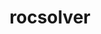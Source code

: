 ---
title: "rocsolver"
layout: cache
categories: [package, develop]
meta: {"versions": ["5.7.1", "6.0.0", "6.0.2"], "compilers": ["gcc@=11.4.0"], "oss": ["ubuntu20.04"], "platforms": ["linux"], "targets": ["x86_64_v3"], "stacks": ["e4s", "root"], "num_specs": 12, "num_specs_by_stack": {"root": 12, "e4s": 12}}
spec_details: [{"hash": "7texnswwew4seui26shy5war74ltd5c7", "compiler": "gcc@=11.4.0", "versions": ["6.0.0"], "os": "ubuntu20.04", "platform": "linux", "target": "x86_64_v3", "variants": ["amdgpu_target=auto", "build_system=cmake", "build_type=Release", "generator=make", "~ipo", "+optimal"], "stacks": ["root", "e4s"], "size": "-", "tarball": "https://binaries.spack.io/develop/build_cache/linux-ubuntu20.04-x86_64_v3/gcc-11.4.0/rocsolver-6.0.0/linux-ubuntu20.04-x86_64_v3-gcc-11.4.0-rocsolver-6.0.0-7texnswwew4seui26shy5war74ltd5c7.spack"}, {"hash": "ykxsbxtdgpmgxsma2dpurznoeleimobg", "compiler": "gcc@=11.4.0", "versions": ["6.0.0"], "os": "ubuntu20.04", "platform": "linux", "target": "x86_64_v3", "variants": ["amdgpu_target=auto", "build_system=cmake", "build_type=Release", "generator=make", "~ipo", "+optimal"], "stacks": ["root", "e4s"], "size": "-", "tarball": "https://binaries.spack.io/develop/build_cache/linux-ubuntu20.04-x86_64_v3/gcc-11.4.0/rocsolver-6.0.0/linux-ubuntu20.04-x86_64_v3-gcc-11.4.0-rocsolver-6.0.0-ykxsbxtdgpmgxsma2dpurznoeleimobg.spack"}, {"hash": "7rgpdbb5c4q3v4tcmzzr5l6yqrx7ql4e", "compiler": "gcc@=11.4.0", "versions": ["6.0.2"], "os": "ubuntu20.04", "platform": "linux", "target": "x86_64_v3", "variants": ["amdgpu_target=auto", "build_system=cmake", "build_type=Release", "generator=make", "~ipo", "+optimal"], "stacks": ["root", "e4s"], "size": "-", "tarball": "https://binaries.spack.io/develop/build_cache/linux-ubuntu20.04-x86_64_v3/gcc-11.4.0/rocsolver-6.0.2/linux-ubuntu20.04-x86_64_v3-gcc-11.4.0-rocsolver-6.0.2-7rgpdbb5c4q3v4tcmzzr5l6yqrx7ql4e.spack"}, {"hash": "cy23jicxudbfzpfexhmp6wbkpidjekdb", "compiler": "gcc@=11.4.0", "versions": ["6.0.2"], "os": "ubuntu20.04", "platform": "linux", "target": "x86_64_v3", "variants": ["amdgpu_target=auto", "build_system=cmake", "build_type=Release", "generator=make", "~ipo", "+optimal"], "stacks": ["root", "e4s"], "size": "-", "tarball": "https://binaries.spack.io/develop/build_cache/linux-ubuntu20.04-x86_64_v3/gcc-11.4.0/rocsolver-6.0.2/linux-ubuntu20.04-x86_64_v3-gcc-11.4.0-rocsolver-6.0.2-cy23jicxudbfzpfexhmp6wbkpidjekdb.spack"}, {"hash": "hyhzxlszgnfpaetyd5nh7l7x4wngqvqw", "compiler": "gcc@=11.4.0", "versions": ["6.0.0"], "os": "ubuntu20.04", "platform": "linux", "target": "x86_64_v3", "variants": ["amdgpu_target=auto", "build_system=cmake", "build_type=Release", "generator=make", "~ipo", "+optimal"], "stacks": ["root", "e4s"], "size": "-", "tarball": "https://binaries.spack.io/develop/build_cache/linux-ubuntu20.04-x86_64_v3/gcc-11.4.0/rocsolver-6.0.0/linux-ubuntu20.04-x86_64_v3-gcc-11.4.0-rocsolver-6.0.0-hyhzxlszgnfpaetyd5nh7l7x4wngqvqw.spack"}, {"hash": "akpjmsk2ade2bhgyi2nodga6u5orarxd", "compiler": "gcc@=11.4.0", "versions": ["6.0.0"], "os": "ubuntu20.04", "platform": "linux", "target": "x86_64_v3", "variants": ["amdgpu_target=auto", "build_system=cmake", "build_type=Release", "generator=make", "~ipo", "+optimal"], "stacks": ["root", "e4s"], "size": "-", "tarball": "https://binaries.spack.io/develop/build_cache/linux-ubuntu20.04-x86_64_v3/gcc-11.4.0/rocsolver-6.0.0/linux-ubuntu20.04-x86_64_v3-gcc-11.4.0-rocsolver-6.0.0-akpjmsk2ade2bhgyi2nodga6u5orarxd.spack"}, {"hash": "gccmtzv2qzwha6ers767udziapy7zsfr", "compiler": "gcc@=11.4.0", "versions": ["5.7.1"], "os": "ubuntu20.04", "platform": "linux", "target": "x86_64_v3", "variants": ["amdgpu_target=auto", "build_system=cmake", "build_type=Release", "generator=make", "~ipo", "+optimal"], "stacks": ["root", "e4s"], "size": "-", "tarball": "https://binaries.spack.io/develop/build_cache/linux-ubuntu20.04-x86_64_v3/gcc-11.4.0/rocsolver-5.7.1/linux-ubuntu20.04-x86_64_v3-gcc-11.4.0-rocsolver-5.7.1-gccmtzv2qzwha6ers767udziapy7zsfr.spack"}, {"hash": "iq27tgvaeeijzerfzx52nkgdooqpmv3i", "compiler": "gcc@=11.4.0", "versions": ["5.7.1"], "os": "ubuntu20.04", "platform": "linux", "target": "x86_64_v3", "variants": ["amdgpu_target=auto", "build_system=cmake", "build_type=Release", "generator=make", "~ipo", "+optimal"], "stacks": ["root", "e4s"], "size": "-", "tarball": "https://binaries.spack.io/develop/build_cache/linux-ubuntu20.04-x86_64_v3/gcc-11.4.0/rocsolver-5.7.1/linux-ubuntu20.04-x86_64_v3-gcc-11.4.0-rocsolver-5.7.1-iq27tgvaeeijzerfzx52nkgdooqpmv3i.spack"}, {"hash": "isjuhz2ggme6nuhpvdnkr5xhz6tlkwnb", "compiler": "gcc@=11.4.0", "versions": ["5.7.1"], "os": "ubuntu20.04", "platform": "linux", "target": "x86_64_v3", "variants": ["amdgpu_target=auto", "build_system=cmake", "build_type=Release", "generator=make", "~ipo", "+optimal"], "stacks": ["root", "e4s"], "size": "-", "tarball": "https://binaries.spack.io/develop/build_cache/linux-ubuntu20.04-x86_64_v3/gcc-11.4.0/rocsolver-5.7.1/linux-ubuntu20.04-x86_64_v3-gcc-11.4.0-rocsolver-5.7.1-isjuhz2ggme6nuhpvdnkr5xhz6tlkwnb.spack"}, {"hash": "h3i3s5oidli3j4iwtpyhwsnwln4he2m3", "compiler": "gcc@=11.4.0", "versions": ["5.7.1"], "os": "ubuntu20.04", "platform": "linux", "target": "x86_64_v3", "variants": ["amdgpu_target=auto", "build_system=cmake", "build_type=Release", "generator=make", "~ipo", "+optimal"], "stacks": ["root", "e4s"], "size": "-", "tarball": "https://binaries.spack.io/develop/build_cache/linux-ubuntu20.04-x86_64_v3/gcc-11.4.0/rocsolver-5.7.1/linux-ubuntu20.04-x86_64_v3-gcc-11.4.0-rocsolver-5.7.1-h3i3s5oidli3j4iwtpyhwsnwln4he2m3.spack"}, {"hash": "bxtj3j6j2kldt7oaeue52attsvvt2kqo", "compiler": "gcc@=11.4.0", "versions": ["5.7.1"], "os": "ubuntu20.04", "platform": "linux", "target": "x86_64_v3", "variants": ["amdgpu_target=auto", "build_system=cmake", "build_type=Release", "generator=make", "~ipo", "+optimal"], "stacks": ["root", "e4s"], "size": "-", "tarball": "https://binaries.spack.io/develop/build_cache/linux-ubuntu20.04-x86_64_v3/gcc-11.4.0/rocsolver-5.7.1/linux-ubuntu20.04-x86_64_v3-gcc-11.4.0-rocsolver-5.7.1-bxtj3j6j2kldt7oaeue52attsvvt2kqo.spack"}, {"hash": "pm5twfwh7mrvlhbd46crl7uirwkwp5hq", "compiler": "gcc@=11.4.0", "versions": ["6.0.2"], "os": "ubuntu20.04", "platform": "linux", "target": "x86_64_v3", "variants": ["amdgpu_target=auto", "build_system=cmake", "build_type=Release", "generator=make", "~ipo", "+optimal"], "stacks": ["root", "e4s"], "size": "-", "tarball": "https://binaries.spack.io/develop/build_cache/linux-ubuntu20.04-x86_64_v3/gcc-11.4.0/rocsolver-6.0.2/linux-ubuntu20.04-x86_64_v3-gcc-11.4.0-rocsolver-6.0.2-pm5twfwh7mrvlhbd46crl7uirwkwp5hq.spack"}]
---